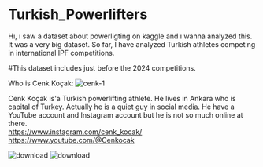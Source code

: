 # Turkish_Powerlifters


Hı, ı saw a dataset about powerligting on kaggle and ı wanna analyzed this.
It was a very big dataset.
So far, I have analyzed Turkish athletes competing in international IPF competitions.

#This dataset includes just before the 2024 competitions.


Who is Cenk Koçak: 
![cenk-1](https://github.com/3G3M3N/Turkish_Powerlifters/assets/83331577/6abb5469-4b58-41a0-8026-9b87e6eac5f6)

Cenk Koçak is'a Turkish powerlifting athlete. He lives in Ankara who is capital of Turkey. Actually he is a quiet guy in social media. He have a YouTube account and Instagram account but he is not so much online at there.
<br>
https://www.instagram.com/cenk_kocak/
<br>
https://www.youtube.com/@Cenkocak

![download](https://github.com/3G3M3N/Turkish_Powerlifters/assets/83331577/e68e52aa-6ee1-48e0-af24-a74fe2bc8e6d)
![download](https://github.com/3G3M3N/Turkish_Powerlifters/assets/83331577/3c50e52c-05b3-4032-b83b-fd62515d2074)

